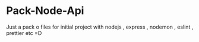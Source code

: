 # Pack-Node-Api
Just a pack o files for initial project with nodejs , express , nodemon , eslint , prettier etc
=D
